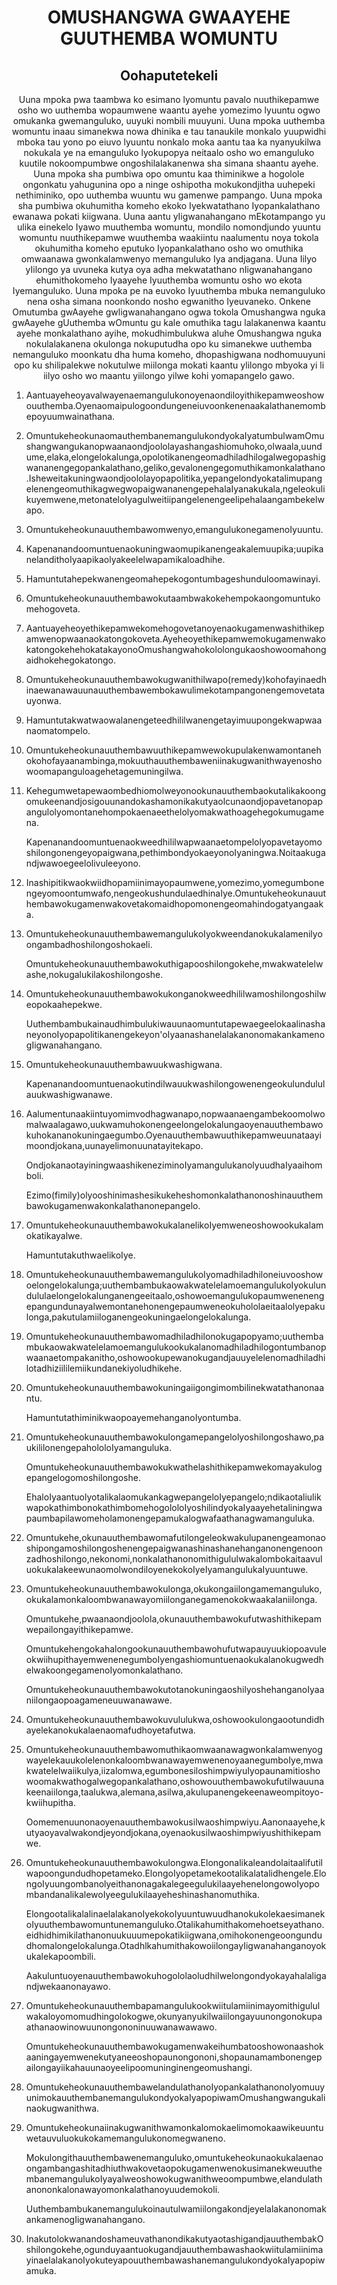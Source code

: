 <h1 align='center'>OMUSHANGWA GWAAYEHE GUUTHEMBA WOMUNTU</h1>
<h2 align='center'>Oohaputetekeli</h2>
<p align='center'>Uuna mpoka pwa taambwa ko esimano lyomuntu pavalo nuuthikepamwe osho wo uuthemba wopaumwene waantu ayehe yomezimo lyuuntu ogwo omukanka gwemanguluko, uuyuki nombili muuyuni.
Uuna mpoka uuthemba womuntu inaau simanekwa nowa dhinika e tau tanaukile monkalo yuupwidhi mboka tau yono po eiuvo lyuuntu nonkalo moka aantu taa ka nyanyukilwa nokukala ye na emanguluko lyokupopya neitaalo osho wo emanguluko kuutile nokoompumbwe ongoshilalakanenwa sha simana shaantu ayehe.
Uuna mpoka sha pumbiwa opo omuntu kaa thiminikwe a hogolole ongonkatu yahugunina opo a ninge oshipotha mokukondjitha uuhepeki nethiminiko, opo uuthemba wuuntu wu gamenwe pampango.
Uuna mpoka sha pumbiwa okuhumitha komeho ekoko Iyekwatathano Iyopankalathano ewanawa pokati kiigwana.
Uuna aantu yIigwanahangano mEkotampango yu ulika einekelo Iyawo muuthemba womuntu, mondilo nomondjundo yuuntu womuntu nuuthikepamwe wuuthemba waakiintu naalumentu noya tokola okuhumitha komeho eputuko Iyopankalathano osho wo omuthika omwaanawa gwonkalamwenyo memanguluko Iya andjagana.
Uuna Iilyo yIilongo ya uvuneka kutya oya adha mekwatathano nIigwanahangano ehumithokomeho Iyaayehe Iyuuthemba womuntu osho wo ekota Iyemanguluko.
Uuna mpoka pe na euvoko Iyuuthemba mbuka nemanguluko nena osha simana noonkondo nosho egwanitho Iyeuvaneko.
Onkene Omutumba gwAayehe gwligwanahangano ogwa tokola Omushangwa nguka gwAayehe gUuthemba wOmuntu gu kale omuthika tagu lalakanenwa kaantu ayehe monkalathano ayihe, mokudhimbulukwa aluhe Omushangwa nguka nokulalakanena okulonga nokuputudha opo ku simanekwe uuthemba nemanguluko moonkatu dha huma komeho, dhopashigwana nodhomuuyuni opo ku shilipalekwe nokutulwe miilonga mokati kaantu ylilongo mbyoka yi li iilyo osho wo maantu yiilongo yilwe kohi yomapangelo gawo.</p>
<ol>
  <li>
    <p>Aantuayeheoyavalwayenaemangulukonoyenaondiloyithikepamweoshowouuthemba.Oyenaomaipulogoondungeneiuvoonkenenaakalathanemombepoyuumwainathana.</p>
  </li>
  <li>
    <p>OmuntukeheokunaomauthembanemangulukondyokaIyatumbulwamOmushangwangukanopwaanaondjoololayashangashiomuhoko,olwaala,uundume,elaka,elongelokalunga,opolotikanengeomadhiladhilogalwegopashigwananengegopankalathano,geliko,gevalonengegomuthikamonkalathano.Isheweitakuningwaondjoololayopapolitika,yepangelondyokatalimupangelenengeomuthikagwegwopaigwananengepehalaIyanakukala,ngeleokulikuyemwene,metonateloIyagulweitiipangelenengeelipehalaangambekelwapo.</p>
  </li>
  <li>
    <p>Omuntukeheokunauuthembawomwenyo,emangulukonegamenoIyuuntu.</p>
  </li>
  <li>
    <p>Kapenanandoomuntuenaokuningwaomupikanengeakalemuupika;uupikanelandithoIyaapikaolyakeelelwapamikaloadhihe.</p>
  </li>
  <li>
    <p>Hamuntutahepekwanengeomahepekogontumbageshunduloomawinayi.</p>
  </li>
  <li>
    <p>Omuntukeheokunauuthembawokutaambwakokehempokaongomuntukomehogoveta.</p>
  </li>
  <li>
    <p>Aantuayeheoyethikepamwekomehogovetanoyenaokugamenwashithikepamwenopwaanaokatongokoveta.AyeheoyethikepamwemokugamenwakokatongokehehokatakayonoOmushangwahokololongukaoshowoomahongaidhokehegokatongo.</p>
  </li>
  <li>
    <p>Omuntukeheokunauuthembawokugwanithilwapo(remedy)kohofayinaedhinaewanawauunauuthembawembokawulimekotampangonengemovetatauyonwa.</p>
  </li>
  <li>
    <p>Hamuntutakwatwaowalanengeteedhililwanengetayimuupongekwapwaanaomatompelo.</p>
  </li>
  <li>
    <p>Omuntukeheokunauuthembawuuthikepamwewokupulakenwamontanehokohofayaanambinga,mokuuthauuthembaweniinakugwanithwayenoshowoomapanguloagehetagemuningilwa.</p>
  </li>
  <li>
    <p>Kehegumwetapewaombedhiomolweyonookunauuthembaokutalikakoongomukeenandjosigouunandokashamonikakutyaolcunaondjopavetanopapangulolyomontanehompokaenaeethelolyomakwathoagehegokumugamena.</p>
    <p>Kapenanandoomuntuenaokweedhililwapwaanaetompelolyopavetayomoshilongonengeyopaigwana,pethimbondyokaeyonoIyaningwa.Noitaakugandjwawoegeelolivuleeyono.</p>
  </li>
  <li>
    <p>Inashipitikwaokwiidhopamiinimayopaumwene,yomezimo,yomegumbonengeyomoontumwafo,nengeokushundulaedhinaIye.Omuntukeheokunauuthembawokugamenwakovetakomaidhopomonengeomahindogatyangaaka.</p>
  </li>
  <li>
    <p>OmuntukeheokunauuthembawemangulukoIyokweendanokukalamenilyoongambadhoshilongoshokaeli.</p>
    <p>Omuntukeheokunauuthembawokuthigapooshilongokehe,mwakwatelelwashe,nokugalukilakoshilongoshe.</p>
  </li>
  <li>
    <p>Omuntukeheokunauuthembawokukonganokweedhililwamoshilongoshilweopokaahepekwe.</p>
    <p>UuthembambukainaudhimbulukiwauunaomuntutapewaegeelokaalinashaneyonoIyopapolitikanengekeyon'oIyaanashanelalakanonomakankamenogIigwanahangano.</p>
  </li>
  <li>
    <p>Omuntukeheokunauuthembawuukwashigwana.</p>
    <p>Kapenanandoomuntuenaokutindilwauukwashilongowenengeokulundululauukwashigwanawe.</p>
  </li>
  <li>
    <p>Aalumentunaakiintuyomimvodhagwanapo,nopwaanaengambekoomolwomalwaalagawo,uukwamuhokonengeelongelokalungaoyenauuthembawokuhokananokuningaegumbo.Oyenauuthembawuuthikepamweuunataayimoondjokana,uunayelimonuunatayitekapo.</p>
    <p>OndjokanaotayiningwaashikeneziminoIyamangulukanolyuudhaIyaaihomboli.</p>
    <p>Ezimo(fimily)olyooshinimashesikukeheshomonkalathanonoshinauuthembawokugamenwakonkalathanonepangelo.</p>
  </li>
  <li>
    <p>OmuntukeheokunauuthembawokukalanelikoIyemweneoshowookukalamokatikayalwe.</p>
    <p>HamuntutakuthwaelikoIye.</p>
  </li>
  <li>
    <p>OmuntukeheokunauuthembawemangulukoIyomadhiladhiloneiuvooshowoelongelokalunga;uuthembambukaowakwatelelamoemangulukoIyokulundululaelongelokalunganengeeitaalo,oshowoemangulukopaumwenenengepangundunayalwemontanehonengepaumweneokuhololaeitaalolyepakulonga,pakutulamiiloganengeokuningaelongelokalunga.</p>
  </li>
  <li>
    <p>Omuntukeheokunauuthembawomadhiladhilonokugapopyamo;uuthembambukaowakwatelelamoemangulukookukalanomadhiladhilogontumbanopwaanaetompakanitho,oshowookupewanokugandjauuyelelenomadhiladhilotadhiziililemiikundanekiyoludhikehe.</p>
  </li>
  <li>
    <p>Omuntukeheokunauuthembawokuningaiigongimombilinekwatathanonaantu.</p>
    <p>HamuntutathiminikwaopoayemehanganoIyontumba.</p>
  </li>
  <li>
    <p>Omuntukeheokunauuthembawokulongamepangelolyoshilongoshawo,paukililonengepahololoIyamanguluka.</p>
    <p>Omuntukeheokunauuthembawokukwathelashithikepamwekomayakulogepangelogomoshilongoshe.</p>
    <p>EhaloIyaantuolyotalikalaomukankagwepangeloIyepangelo;ndikaotaliulikwapokathimbonokathimbomehogololoIyoshilindyokaIyaayehetaliningwapaumbapilawomeholamonengepamukalogwafaathanagwamanguluka.</p>
  </li>
  <li>
    <p>Omuntukehe,okunauuthembawomafutilongeleokwakulupanengeamonaoshipongamoshilongoshenengepaigwanashinashanehanganonengenoonzadhoshilongo,nekonomi,nonkalathanonomithigululwakalombokaitaavuluokukalakeewunaomolwondiloyenekokoIyeIyamangulukaIyuuntuwe.</p>
  </li>
  <li>
    <p>Omuntukeheokunauuthembawokulonga,okukongaiilongamemanguluko,okukalamonkaloombwanawayomiilonganegamenokokwaakalaniilonga.</p>
    <p>Omuntukehe,pwaanaondjoolola,okunauuthembawokufutwashithikepamwepailongayithikepamwe.</p>
    <p>OmuntukehengokahalongookunauuthembawohufutwapauyuukiopoavuleokwiihupithayemwenenegumboIyengashiomuntuenaokukalanokugwedhelwakoongegamenoIyomonkalathano.</p>
    <p>OmuntukeheokunauuthembawokutotanokuningaoshilyoshehanganoIyaaniilongaopoagameneuuwanawawe.</p>
  </li>
  <li>
    <p>Omuntukeheokunauuthembawokuvululukwa,oshowookulongaootundidhayelekanokukalaenaomafudhoyetafutwa.</p>
  </li>
  <li>
    <p>OmuntukeheokunauuthembawomuthikaomwaanawagwonkalamwenyogwayelekauukolelenonkaloombwanawayemwenenoyaanegumboIye,mwakwatelelwaiikulya,iizalomwa,egumbonesiloshimpwiyuIyopaunamitioshowoomakwathogalwegopankalathano,oshowouuthembawokufutilwauunakeenaiilonga,taalukwa,alemana,asilwa,akulupanengekeenaweompitoyo-kwiihupitha.</p>
    <p>Oomemenuunonaoyenauuthembawokusilwaoshimpwiyu.Aanonaayehe,kutyaoyavalwakondjeyondjokana,oyenaokusilwaoshimpwiyushithikepamwe.</p>
  </li>
  <li>
    <p>Omuntukeheokunauuthembawokulongwa.Elongonalikaleandolaitaalifutilwapoongundudhopetameko.ElongoIyopetamekootalikalatalidhengele.ElongoIyuungombanolyeithanonagakalegeegulukilaayehenelongowoIyopombandanalikalewoIyeegulukilaayeheshinashanomuthika.</p>
    <p>ElongootalikalalinaelalakanoIyekokoIyuuntuwuudhanokukolekaesimanekoIyuuthembawomuntunemanguluko.Otalikahumithakomehoetseyathano.eidhidhimikilathanonuukuuumepokatikiigwana,omihokonengeoongundudhomalongelokalunga.OtadhlkahumithakowoiilongayIigwanahanganoyokukalekapoombili.</p>
    <p>AakuluntuoyenauuthembawokuhogololaoludhiIwelongondyokayahalaligandjwekaanonayawo.</p>
  </li>
  <li>
    <p>Omuntukeheokunauuthembapamangulukookwiitulamiinimayomithigululwakaloyomomudhingolokogwe,okunyanyukilwaiilongayuunongonokupaathanaowinowuunongononinuuwanawawawo.</p>
    <p>Omuntukeheokunauuthembawokugamenwakeihumbatooshowonaashokaaningayemwenekutyaneeoshopaunongononi,shopaunamambonengepailongayiikahauunaoyeelipoomuninginengeomushangi.</p>
  </li>
  <li>
    <p>OmuntukeheokunauuthembawelandulathanoIyopankalathanonolyomuuyunimokauuthembanemangulukondyokaIyapopiwamOmushangwangukalinaokugwanithwa.</p>
  </li>
  <li>
    <p>Omuntukeheokunaiinakugwanithwamonkalomokaelimomokaawikeuuntuwetauvuluokukokamemangulukonomegwaneno.</p>
    <p>Mokulongithauuthembawenemanguluko,omuntukeheokunaokukalaenaoongambangashitadhiuthwakovetaopokugamenwenokusimanekweuuthembanemangulukoIyayalweoshowokugwanithweoompumbwe,elandulathanononkalonawayomonkalathanoyuudemokoli.</p>
    <p>UuthembambukanemangulukoinautulwamiilongakondjeyelalakanonomakankamenogIigwanahangano.</p>
  </li>
  <li>
    <p>InakutolokwanandoshameuvathanondikakutyaotashigandjauuthembakOshilongokehe,ogunduyaantuokugandjauuthembawashaokwiitulamiinimayinaelalakanoIyokuteyapouuthembawashanemangulukondyokaIyapopiwamuka.</p>
  </li>
</ol>